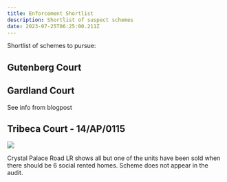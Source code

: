 ```yaml
---
title: Enforcement Shortlist
description: Shortlist of suspect schemes
date: 2023-07-25T06:25:00.211Z
---
```

Shortlist of schemes to pursue:

## Gutenberg Court

## Gardland Court
See info from blogpost

## Tribeca Court - 14/AP/0115

![](img/screenshot-2023-07-25-at-06-31-12-google-maps.png)

Crystal Palace Road
LR shows all but one of the units have been sold when there should be 6 social rented homes. Scheme does not appear in the audit.